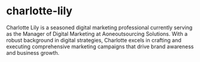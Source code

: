 # charlotte-lily
Charlotte Lily is a seasoned digital marketing professional currently serving as the Manager of Digital Marketing at Aoneoutsourcing Solutions. With a robust background in digital strategies, Charlotte excels in crafting and executing comprehensive marketing campaigns that drive brand awareness and business growth. 
